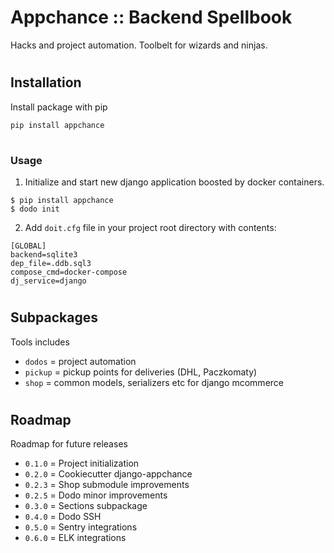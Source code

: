 # Appchance :: Backend Spellbook

Hacks and project automation. Toolbelt for wizards and ninjas.

#
## Installation
Install package with pip

    pip install appchance

#
### Usage
1. Initialize and start new django application boosted by docker containers.
```
$ pip install appchance
$ dodo init
```

2. Add `doit.cfg` file in your project root directory with contents:
```
[GLOBAL]
backend=sqlite3
dep_file=.ddb.sql3
compose_cmd=docker-compose
dj_service=django
```


#
## Subpackages
Tools includes

- `dodos` = project automation
- `pickup` = pickup points for deliveries (DHL, Paczkomaty)
- `shop` = common models, serializers etc for django mcommerce

#
## Roadmap
Roadmap for future releases

* `0.1.0` = Project initialization
* `0.2.0` = Cookiecutter django-appchance
* `0.2.3` = Shop submodule improvements
* `0.2.5` = Dodo minor improvements
* `0.3.0` = Sections subpackage
* `0.4.0` = Dodo SSH
* `0.5.0` = Sentry integrations
* `0.6.0` = ELK integrations
